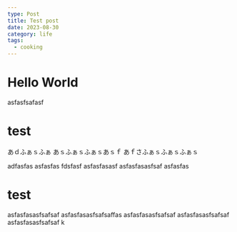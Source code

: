 ```yaml
---
type: Post
title: Test post
date: 2023-08-30
category: life
tags:
  - cooking
---
```


# Hello World
asfasfsafasf
# test
あｄふぁｓふぁ
あｓふぁｓふぁｓあｓｆ
あｆさふぁｓふぁｓふぁｓ

adfasfas
asfasfas
fdsfasf
asfasfasasf
asfasfasasfsaf
asfasfas

# test
asfasfasasfsafsaf
asfasfasasfsafsaffas
asfasfasasfsafsaf
asfasfasasfsafsaf
asfasfasasfsafsaf
k

